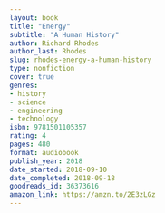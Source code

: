 ```yaml
---
layout: book
title: "Energy"
subtitle: "A Human History"
author: Richard Rhodes
author_last: Rhodes
slug: rhodes-energy-a-human-history
type: nonfiction
cover: true
genres:
- history
- science
- engineering
- technology
isbn: 9781501105357
rating: 4
pages: 480
format: audiobook
publish_year: 2018
date_started: 2018-09-10
date_completed: 2018-09-18
goodreads_id: 36373616
amazon_link: https://amzn.to/2E3zLGz
---
```

